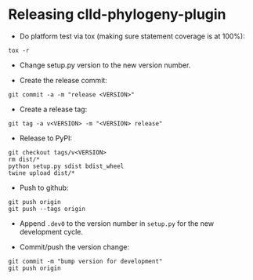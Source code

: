 Releasing clld-phylogeny-plugin
===============================

- Do platform test via tox (making sure statement coverage is at 100%):
```
tox -r
```

- Change setup.py version to the new version number.

- Create the release commit:
```shell
git commit -a -m "release <VERSION>"
```

- Create a release tag:
```shell
git tag -a v<VERSION> -m "<VERSION> release"
```

- Release to PyPI:
```shell
git checkout tags/v<VERSION>
rm dist/*
python setup.py sdist bdist_wheel
twine upload dist/*
```

- Push to github:
```shell
git push origin
git push --tags origin
```

- Append `.dev0` to the version number in `setup.py` for the new development cycle.

- Commit/push the version change:
```shell
git commit -m "bump version for development"
git push origin
```
